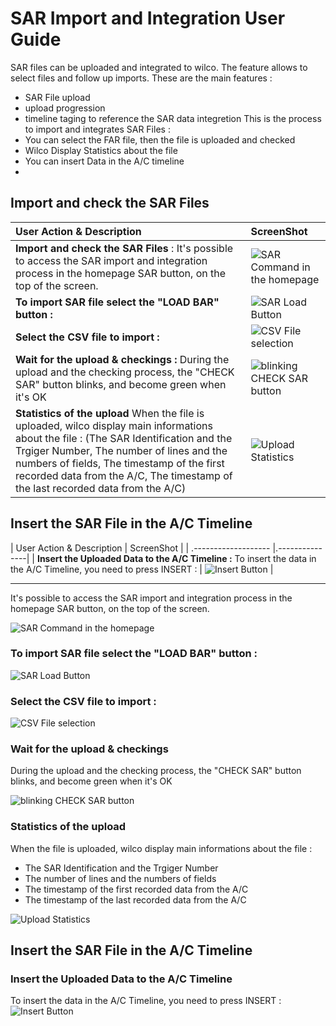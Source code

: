 # SAR Import and Integration User Guide
SAR files can be uploaded and integrated to wilco. The feature allows to select files and follow up imports. These are the main features :
- SAR File upload
- upload progression 
- timeline taging to reference the SAR data integretion
This is the process to import and integrates SAR Files : 
- You can select the FAR file, then the file is uploaded and checked  
- Wilco Display Statistics about the file 
- You can insert Data in the A/C timeline
- 

## Import and check the SAR Files

| User Action & Description  | ScreenShot |
| :------------------- |:---------------|
| **Import and check the SAR Files** : It's possible to access the SAR import and integration process in the homepage SAR button, on the top of the screen. |![SAR Command in the homepage](Ressources/sar1.png)      |
| **To import SAR file select the "LOAD BAR" button :** | ![SAR Load Button](Ressources/sar2.png)             |
| **Select the CSV file to import :** | ![CSV File selection](Ressources/sar3.png)          |
| **Wait for the upload & checkings :** During the upload and the checking process, the "CHECK SAR" button blinks, and become green when it's OK | ![blinking CHECK SAR button](Ressources/sar4.png) |
| **Statistics of the upload** When the file is uploaded, wilco display main informations about the file : (The SAR Identification and the Trgiger Number, The number of lines and the numbers of fields, The timestamp of the first recorded data from the A/C, The timestamp of the last recorded data from the A/C) | ![Upload Statistics](Ressources/sar5.png) |

## Insert the SAR File in the A/C Timeline

| User Action & Description  | ScreenShot |
| .------------------- |.---------------|
| **Insert the Uploaded Data to the A/C Timeline :** To insert the data in the A/C Timeline, you need to press INSERT : | ![Insert Button](Ressources/sar6.png) |


*********


It's possible to access the SAR import and integration process in the homepage SAR button, on the top of the screen. 

![SAR Command in the homepage](Ressources/sar1.png)

### To import SAR file select the "LOAD BAR" button : 

![SAR Load Button](Ressources/sar2.png)


### Select the CSV file to import :

![CSV File selection](Ressources/sar3.png)


### Wait for the upload & checkings
During the upload and the checking process, the "CHECK SAR" button blinks, and become green when it's OK

![blinking CHECK SAR button](Ressources/sar4.png)

### Statistics of the upload 
When the file is uploaded, wilco display main informations about the file : 
- The SAR Identification and the Trgiger Number
- The number of lines and the numbers of fields
- The timestamp of the first recorded data from the A/C
- The timestamp of the last recorded data from the A/C


![Upload Statistics](Ressources/sar5.png)

## Insert the SAR File in the A/C Timeline
### Insert the Uploaded Data to the A/C Timeline
To insert the data in the A/C Timeline, you need to press INSERT :
![Insert Button](Ressources/sar6.png)

